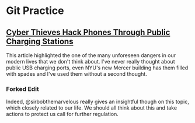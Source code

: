 # Git Practice

## [Cyber Thieves Hack Phones Through Public Charging Stations](https://www.fox26houston.com/news/cyber-thieves-can-hack-cell-phones-through-public-charging-stations)
This article highlighted the one of the many unforeseen dangers in our modern lives that we don't think about. I've never really thought about public USB charging ports, even NYU's new Mercer building has them filled with spades and I've used them without a second thought.


### Forked Edit

Indeed, @sirbobthemarvelous really gives an insightful though on this topic, which closely related to our life. We should all think about this and take actions to protect us call for further regulation.

